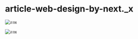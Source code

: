 # article-web-design-by-next._x

![ภาพ](https://github.com/OIIOIOIIIOOOIOIO/article-web-design-by-next._x/assets/45807795/95918ee7-512f-4bb2-8719-55c80d55db99)

![ภาพ](https://github.com/OIIOIOIIIOOOIOIO/article-web-design-by-next._x/assets/45807795/08e6907a-2a7a-43b5-9c8c-35b624713a68)
